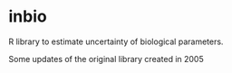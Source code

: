 # inbio
R library to estimate uncertainty of biological parameters.

Some updates of the original library created in 2005
